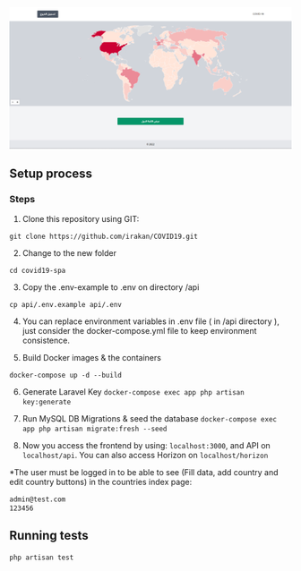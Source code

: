 ![Screenshot](screenshot.png)

## Setup process

### Steps

1. Clone this repository using GIT:

```
git clone https://github.com/irakan/COVID19.git
```

2. Change to the new folder

```
cd covid19-spa
```

3. Copy the .env-example to .env on directory /api

```
cp api/.env.example api/.env
```

4. You can replace environment variables in .env file ( in /api directory ), just consider the docker-compose.yml file to keep environment consistence.

5. Build Docker images & the containers

```
docker-compose up -d --build
```

6. Generate Laravel Key `docker-compose exec app php artisan key:generate`
7. Run MySQL DB Migrations & seed the database `docker-compose exec app php artisan migrate:fresh --seed`

8. Now you access the frontend by using: `localhost:3000`, and API on `localhost/api`. You can also access Horizon on `localhost/horizon`

\*The user must be logged in to be able to see (Fill data, add country and edit country buttons) in the countries index page:

```
admin@test.com
123456
```

## Running tests

`php artisan test`
